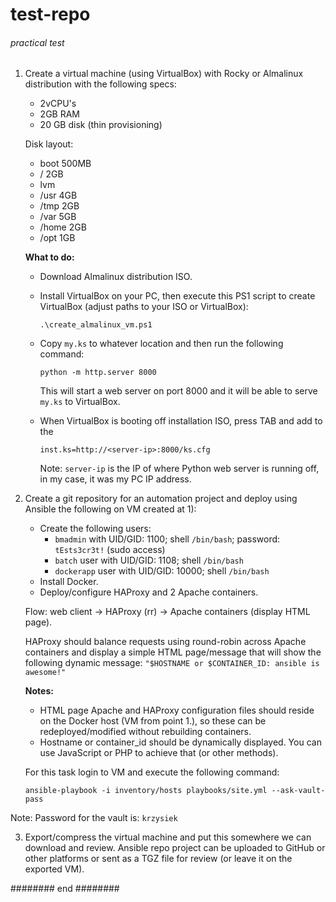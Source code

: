 # test-repo

###### practical test #######

1. Create a virtual machine (using VirtualBox) with Rocky or Almalinux distribution with the following specs:
   - 2vCPU's
   - 2GB RAM
   - 20 GB disk (thin provisioning)

   Disk layout:
   - boot 500MB
   - / 2GB
   - lvm
   - /usr 4GB
   - /tmp 2GB
   - /var 5GB
   - /home 2GB
   - /opt 1GB

   **What to do:**
   - Download Almalinux distribution ISO.
   - Install VirtualBox on your PC, then execute this PS1 script to create VirtualBox (adjust paths to your ISO or VirtualBox):
     ```
     .\create_almalinux_vm.ps1
     ```
   - Copy `my.ks` to whatever location and then run the following command:
     ```
     python -m http.server 8000
     ```
     This will start a web server on port 8000 and it will be able to serve `my.ks` to VirtualBox.

   - When VirtualBox is booting off installation ISO, press TAB and add to the
     ```
     inst.ks=http://<server-ip>:8000/ks.cfg
     ```
     Note: `server-ip` is the IP of where Python web server is running off, in my case, it was my PC IP address.

2. Create a git repository for an automation project and deploy using Ansible the following on VM created at 1):
   - Create the following users:
     - `bmadmin` with UID/GID: 1100; shell `/bin/bash`; password: `tEsts3cr3t!` (sudo access)
     - `batch` user with UID/GID: 1108; shell `/bin/bash`
     - `dockerapp` user with UID/GID: 10000; shell `/bin/bash`
   - Install Docker.
   - Deploy/configure HAProxy and 2 Apache containers.

   Flow: web client -> HAProxy (rr) -> Apache containers (display HTML page).

   HAProxy should balance requests using round-robin across Apache containers and display a simple HTML page/message that will show the following dynamic message: `"$HOSTNAME or $CONTAINER_ID: ansible is awesome!"`

   **Notes:**
   - HTML page Apache and HAProxy configuration files should reside on the Docker host (VM from point 1.), so these can be redeployed/modified without rebuilding containers.
   - Hostname or container_id should be dynamically displayed. You can use JavaScript or PHP to achieve that (or other methods).

   For this task login to VM and execute the following command:
    ```
    ansible-playbook -i inventory/hosts playbooks/site.yml --ask-vault-pass
    ```
    
Note: Password for the vault is: `krzysiek`

3. Export/compress the virtual machine and put this somewhere we can download and review. Ansible repo project can be uploaded to GitHub or other platforms or sent as a TGZ file for review (or leave it on the exported VM).

######## end ########

    
